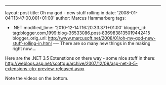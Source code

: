 ---
layout: post
title: Oh my god - new stuff rolling in
date: '2008-01-04T13:47:00.001+01:00'
author: Marcus Hammarberg
tags:
  - .NET
modified_time: '2010-12-14T16:20:33.371+01:00'
blogger_id: tag:blogger.com,1999:blog-36533086.post-8369838135019442415
blogger_orig_url: http://www.marcusoft.net/2008/01/oh-my-god-new-stuff-rolling-in.html ---
There are so many new things in the making right now....

Here are the .NET 3.5 Extenstions on there way - some nice stuff in
there:
<http://weblogs.asp.net/scottgu/archive/2007/12/09/asp-net-3-5-extensions-ctp-preview-released.aspx>

Note the videos on the bottom.

